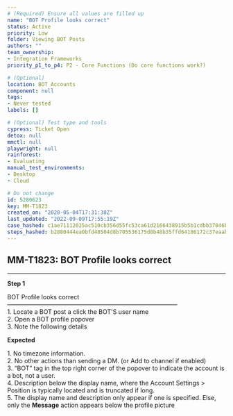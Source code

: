 ```yaml
---
# (Required) Ensure all values are filled up
name: "BOT Profile looks correct"
status: Active
priority: Low
folder: Viewing BOT Posts
authors: ""
team_ownership: 
- Integration Frameworks
priority_p1_to_p4: P2 - Core Functions (Do core functions work?)

# (Optional)
location: BOT Accounts
component: null
tags: 
- Never tested
labels: []

# (Optional) Test type and tools
cypress: Ticket Open
detox: null
mmctl: null
playwright: null
rainforest: 
- Evaluating
manual_test_environments: 
- Desktop
- Cloud

# Do not change
id: 5280623
key: MM-T1823
created_on: "2020-05-04T17:31:38Z"
last_updated: "2022-09-09T17:55:19Z"
case_hashed: c1ae71112025ac510cb356d55fc53ca61d2166438915b5b1cdbb37046b04ed1a03b2475e0fdce4f2e83bf6e2526787d5
steps_hashed: b2880444ea0bfd48504d8b705536175d8b48b35ffd64186172c37eaabdac65dba403f53bbabf04fb241bf13b90bd671b
---
```


<!-- (Auto-generated) Based on frontmatter's "key" and "name" -->

## MM-T1823: BOT Profile looks correct

---

**Step 1**

BOT Profile looks correct\
————————————————————————————\
1\. Locate a BOT post a click the BOT'S user name\
2\. Open a BOT profile popover\
3\. Note the following details

**Expected**

1\. No timezone information.\
2\. No other actions than sending a DM. (or Add to channel if enabled)\
3\. “BOT” tag in the top right corner of the popover to indicate the account is a bot, not a user.\
4\. Description below the display name, where the Account Settings > Position is typically located and is truncated if long.\
5\. The display name and description only appear if one is specified. Else, only the **Message** action appears below the profile picture
